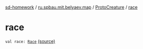 [sd-homework](../../index.md) / [ru.spbau.mit.belyaev.map](../index.md) / [ProtoCreature](index.md) / [race](.)

# race

`val race: `[`Race`](../../ru.spbau.mit.belyaev.world/-race/index.md) [(source)](https://github.com/StasBel/sd-homework/blob/Roguelike/src/main/kotlin/ru/spbau/mit/belyaev/map/Proto.kt#L15)